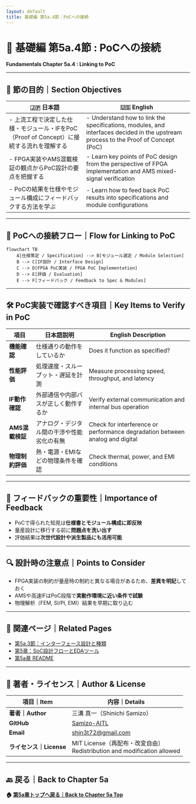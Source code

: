 ```yaml
---
layout: default
title: 基礎編 第5a.4節｜PoCへの接続
---
```


# 📘 基礎編 第5a.4節 : PoCへの接続  
**Fundamentals Chapter 5a.4 : Linking to PoC**

---

## 🎯 節の目的｜Section Objectives

| 🇯🇵 日本語 | 🇺🇸 English |
|-----------|-----------|
| - 上流工程で決定した仕様・モジュール・IFをPoC（Proof of Concept）に接続する流れを理解する | - Understand how to link the specifications, modules, and interfaces decided in the upstream process to the Proof of Concept (PoC) |
| - FPGA実装やAMS混載検証の観点からPoC設計の要点を把握する | - Learn key points of PoC design from the perspective of FPGA implementation and AMS mixed-signal verification |
| - PoCの結果を仕様やモジュール構成にフィードバックする方法を学ぶ | - Learn how to feed back PoC results into specifications and module configurations |

---

## 🔗 PoCへの接続フロー｜Flow for Linking to PoC

```mermaid
flowchart TB
    A[仕様策定 / Specification] --> B[モジュール選定 / Module Selection]
    B --> C[IF設計 / Interface Design]
    C --> D[FPGA PoC実装 / FPGA PoC Implementation]
    D --> E[評価 / Evaluation]
    E --> F[フィードバック / Feedback to Spec & Modules]
```

---

## 🛠 PoC実装で確認すべき項目｜Key Items to Verify in PoC

| 項目 | 日本語説明 | English Description |
|------|-----------|---------------------|
| **機能確認** | 仕様通りの動作をしているか | Does it function as specified? |
| **性能評価** | 処理速度・スループット・遅延を計測 | Measure processing speed, throughput, and latency |
| **IF動作確認** | 外部通信や内部バスが正しく動作するか | Verify external communication and internal bus operation |
| **AMS混載検証** | アナログ・デジタル間の干渉や性能劣化の有無 | Check for interference or performance degradation between analog and digital |
| **物理制約評価** | 熱・電源・EMIなどの物理条件を確認 | Check thermal, power, and EMI conditions |

---

## 📌 フィードバックの重要性｜Importance of Feedback

- PoCで得られた知見は**仕様書とモジュール構成に即反映**
- 量産設計に移行する前に**問題点を洗い出す**
- 評価結果は**次世代設計や派生製品にも活用可能**

---

## 🔍 設計時の注意点｜Points to Consider

- FPGA実装の制約が量産時の制約と異なる場合があるため、**差異を明記**しておく
- AMSや高速IFはPoC段階で**実動作環境に近い条件で試験**
- 物理解析（FEM, SI/PI, EMI）結果を早期に取り込む

---

## 🔗 関連ページ｜Related Pages

- [第5a.3節：インターフェース設計と種類](5a.3_interface_design.md)  
- [第5章：SoC設計フローとEDAツール](../chapter5_soc_design_flow/README.md)  
- [第5a章 README](README.md)  

---

## 👤 著者・ライセンス｜Author & License

| 項目｜Item | 内容｜Details |
|------------|----------------------------|
| **著者｜Author** | 三溝 真一（Shinichi Samizo） |
| **GitHub** | [Samizo-AITL](https://github.com/Samizo-AITL) |
| **Email** | [shin3t72@gmail.com](mailto:shin3t72@gmail.com) |
| **ライセンス｜License** | MIT License（再配布・改変自由）<br>Redistribution and modification allowed |

---

## 🔙 戻る｜Back to Chapter 5a
**🏠 [第5a章トップへ戻る｜Back to Chapter 5a Top](README.md)**
